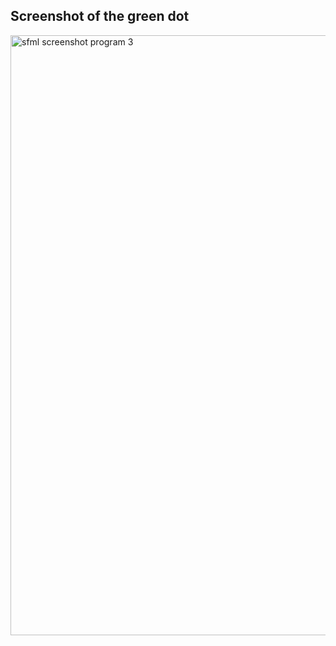 ## Screenshot of the green dot
<img width="960" alt="sfml screenshot program 3" src="https://user-images.githubusercontent.com/35582387/46251071-b29cb200-c40e-11e8-850d-220a131536d3.PNG">
